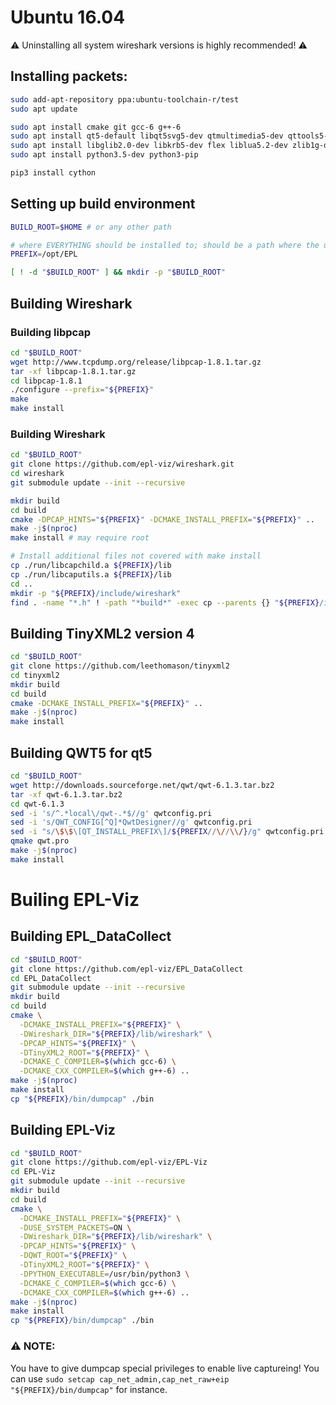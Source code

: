 # Ubuntu 16.04

:warning: Uninstalling all system wireshark versions is highly recommended! :warning:

## Installing packets:

```bash
sudo add-apt-repository ppa:ubuntu-toolchain-r/test
sudo apt update

sudo apt install cmake git gcc-6 g++-6
sudo apt install qt5-default libqt5svg5-dev qtmultimedia5-dev qttools5-dev-tools extra-cmake-modules libkf5texteditor-dev
sudo apt install libglib2.0-dev libkrb5-dev flex liblua5.2-dev zlib1g-dev bison libxml2-dev libgeoip-dev libc-ares-dev libssh-gcrypt-dev
sudo apt install python3.5-dev python3-pip

pip3 install cython
```

## Setting up build environment

```bash
BUILD_ROOT=$HOME # or any other path

# where EVERYTHING should be installed to; should be a path where the user can write to
PREFIX=/opt/EPL

[ ! -d "$BUILD_ROOT" ] && mkdir -p "$BUILD_ROOT"
```

## Building Wireshark

### Building libpcap

```bash
cd "$BUILD_ROOT"
wget http://www.tcpdump.org/release/libpcap-1.8.1.tar.gz
tar -xf libpcap-1.8.1.tar.gz
cd libpcap-1.8.1
./configure --prefix="${PREFIX}"
make
make install
```

### Building Wireshark

```bash
cd "$BUILD_ROOT"
git clone https://github.com/epl-viz/wireshark.git
cd wireshark
git submodule update --init --recursive

mkdir build
cd build
cmake -DPCAP_HINTS="${PREFIX}" -DCMAKE_INSTALL_PREFIX="${PREFIX}" ..
make -j$(nproc)
make install # may require root

# Install additional files not covered with make install
cp ./run/libcapchild.a ${PREFIX}/lib
cp ./run/libcaputils.a ${PREFIX}/lib
cd ..
mkdir -p "${PREFIX}/include/wireshark"
find . -name "*.h" ! -path "*build*" -exec cp --parents {} "${PREFIX}/include/wireshark" \;
```

## Building TinyXML2 version 4

```bash
cd "$BUILD_ROOT"
git clone https://github.com/leethomason/tinyxml2
cd tinyxml2
mkdir build
cd build
cmake -DCMAKE_INSTALL_PREFIX="${PREFIX}" ..
make -j$(nproc)
make install
```

## Building QWT5 for qt5

```bash
cd "$BUILD_ROOT"
wget http://downloads.sourceforge.net/qwt/qwt-6.1.3.tar.bz2
tar -xf qwt-6.1.3.tar.bz2
cd qwt-6.1.3
sed -i 's/^.*local\/qwt-.*$//g' qwtconfig.pri
sed -i 's/QWT_CONFIG[^Q]*QwtDesigner//g' qwtconfig.pri
sed -i "s/\$\$\[QT_INSTALL_PREFIX\]/${PREFIX//\//\\/}/g" qwtconfig.pri
qmake qwt.pro
make -j$(nproc)
make install
```

# Builing EPL-Viz

## Building EPL_DataCollect

```bash
cd "$BUILD_ROOT"
git clone https://github.com/epl-viz/EPL_DataCollect
cd EPL_DataCollect
git submodule update --init --recursive
mkdir build
cd build
cmake \
  -DCMAKE_INSTALL_PREFIX="${PREFIX}" \
  -DWireshark_DIR="${PREFIX}/lib/wireshark" \
  -DPCAP_HINTS="${PREFIX}" \
  -DTinyXML2_ROOT="${PREFIX}" \
  -DCMAKE_C_COMPILER=$(which gcc-6) \
  -DCMAKE_CXX_COMPILER=$(which g++-6) ..
make -j$(nproc)
make install
cp "${PREFIX}/bin/dumpcap" ./bin
```

## Building EPL-Viz

```bash
cd "$BUILD_ROOT"
git clone https://github.com/epl-viz/EPL-Viz
cd EPL-Viz
git submodule update --init --recursive
mkdir build
cd build
cmake \
  -DCMAKE_INSTALL_PREFIX="${PREFIX}" \
  -DUSE_SYSTEM_PACKETS=ON \
  -DWireshark_DIR="${PREFIX}/lib/wireshark" \
  -DPCAP_HINTS="${PREFIX}" \
  -DQWT_ROOT="${PREFIX}" \
  -DTinyXML2_ROOT="${PREFIX}" \
  -DPYTHON_EXECUTABLE=/usr/bin/python3 \
  -DCMAKE_C_COMPILER=$(which gcc-6) \
  -DCMAKE_CXX_COMPILER=$(which g++-6) ..
make -j$(nproc)
make install
cp "${PREFIX}/bin/dumpcap" ./bin
```

### :warning: NOTE:

You have to give dumpcap special privileges to enable live captureing!
You can use `sudo setcap cap_net_admin,cap_net_raw+eip "${PREFIX}/bin/dumpcap"` for instance.
